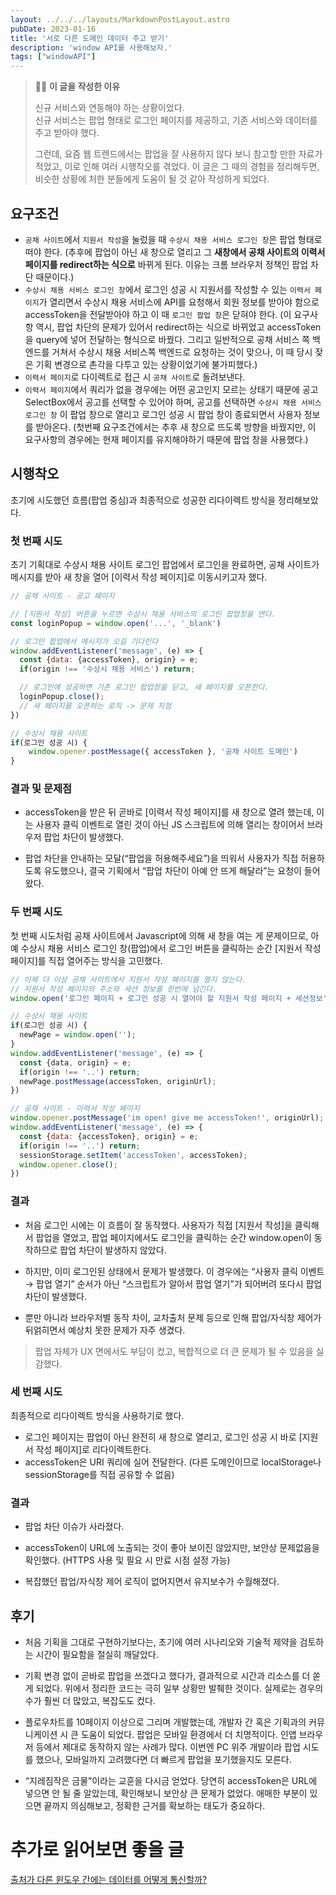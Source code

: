 ```yaml
---
layout: ../../../layouts/MarkdownPostLayout.astro
pubDate: 2023-01-16
title: '서로 다른 도메인 데이터 주고 받기'
description: 'window API를 사용해보자.'
tags: ["windowAPI"]
---
```




> 👨‍💻 **이 글을 작성한 이유**
> 
> 신규 서비스와 연동해야 하는 상황이었다.  
> 신규 서비스는 팝업 형태로 로그인 페이지를 제공하고, 기존 서비스와 데이터를 주고 받아야 했다.
>
> 그런데, 요즘 웹 트렌드에서는 팝업을 잘 사용하지 않다 보니 참고할 만한 자료가 적었고, 이로 인해 여러 시행착오를 겪었다. 이 글은 그 때의 경험을 정리해두면, 비슷한 상황에 처한 분들에게 도움이 될 것 같아 작성하게 되었다.

## 요구조건

- `공채 사이트`에서 `지원서 작성`을 눌렀을 때 `수상시 채용 서비스 로그인 창`은 팝업 형태로 떠야 한다.
  (추후에 팝업이 아닌 새 창으로 열리고 그 **새창에서 공채 사이트의 이력서 페이지를 redirect하는 식으로** 바뀌게 된다. 이유는 크롬 브라우저 정책인 팝업 차단 때문이다.)
- `수상시 채용 서비스 로그인 창`에서 로그인 성공 시 지원서를 작성할 수 있는 `이력서 페이지`가 열리면서 수상시 채용 서비스에 API를 요청해서 회원 정보를 받아야 함으로 accessToken을 전달받아야 하고 이 때 `로그인 팝업 창`은 닫혀야 한다.
  (이 요구사항 역시, 팝업 차단의 문제가 있어서 redirect하는 식으로 바뀌었고 accessToken을 query에 넣어 전달하는 형식으로 바꿨다. 그리고 일반적으로 공채 서비스 쪽 백엔드를 거쳐서 수상시 채용 서비스쪽 백엔드로 요청하는 것이 맞으나, 이 때 당시 잦은 기획 변경으로 촌각을 다투고 있는 상황이었기에 불가피했다.)
- `이력서 페이지`로 다이렉트로 접근 시 `공채 사이트`로 돌려보낸다.
- `이력서 페이지`에서 쿼리가 없을 경우에는 어떤 공고인지 모르는 상태기 때문에 공고 SelectBox에서 공고를 선택할 수 있어야 하며, 공고를 선택하면 `수상시 채용 서비스 로그인 창` 이 팝업 창으로 열리고 로그인 성공 시 팝업 창이 종료되면서 사용자 정보를 받아온다. (첫번째 요구조건에서는 추후 새 창으로 뜨도록 방향을 바꿨지만, 이 요구사항의 경우에는 현재 페이지를 유지해야하기 때문에 팝업 창을 사용했다.)

## 시행착오

초기에 시도했던 흐름(팝업 중심)과 최종적으로 성공한 리다이렉트 방식을 정리해보았다.

### 첫 번째 시도

초기 기획대로 수상시 채용 사이트 로그인 팝업에서 로그인을 완료하면, 공채 사이트가 메시지를 받아 새 창을 열어 [이력서 작성 페이지]로 이동시키고자 했다.

```js
// 공채 사이트 - 공고 페이지

// [지원서 작성] 버튼을 누르면 수상시 채용 서비스의 로그인 팝업창을 연다.
const loginPopup = window.open('...', '_blank')

// 로그인 팝업에서 메시지가 오길 기다린다
window.addEventListener('message', (e) => {
  const {data: {accessToken}, origin} = e;
  if(origin !== '수상시 채용 서비스') return;

  // 로그인에 성공하면 기존 로그인 팝업창을 닫고, 새 페이지를 오픈한다.
  loginPopup.close();
  // 새 페이지를 오픈하는 로직 -> 문제 지점
})
```

```js
// 수상시 채용 사이트
if(로그인 성공 시) {
    window.opener.postMessage({ accessToken }, '공채 사이트 도메인')
}
```



### 결과 및 문제점

- accessToken을 받은 뒤 곧바로 [이력서 작성 페이지]를 새 창으로 열려 했는데, 이는 사용자 클릭 이벤트로 열린 것이 아닌 JS 스크립트에 의해 열리는 창이어서 브라우저 팝업 차단이 발생했다.

- 팝업 차단을 안내하는 모달(“팝업을 허용해주세요”)을 띄워서 사용자가 직접 허용하도록 유도했으나, 결국 기획에서 “팝업 차단이 아예 안 뜨게 해달라”는 요청이 들어왔다.


### 두 번째 시도
첫 번째 시도처럼 공채 사이트에서 Javascript에 의해 새 창을 여는 게 문제이므로, 아예 수상시 채용 서비스 로그인 창(팝업)에서 로그인 버튼을 클릭하는 순간 [지원서 작성 페이지]를 직접 열어주는 방식을 고민했다.


```js
// 이제 더 이상 공채 사이트에서 지원서 작성 페이지를 열지 않는다.
// 지원서 작성 페이지의 주소와 세션 정보를 한번에 넘긴다.
window.open('로그인 페이지 + 로그인 성공 시 열어야 할 지원서 작성 페이지 + 세션정보', '_blank');
```

```js
// 수상시 채용 사이트
if(로그인 성공 시) {
  newPage = window.open('');
}
window.addEventListener('message', (e) => {
  const {data, origin} = e;
  if(origin !== '..') return;
  newPage.postMessage(accessToken, originUrl);
})
```

```js
// 공채 사이트 - 이력서 작성 페이지
window.opener.postMessage('im open! give me accessToken!', originUrl);
window.addEventListener('message', (e) => {
  const {data: {accessToken}, origin} = e;
  if(origin !== '..') return;
  sessionStorage.setItem('accessToken', accessToken);	
  window.opener.close();
})
```



### 결과

- 처음 로그인 시에는 이 흐름이 잘 동작했다. 사용자가 직접 [지원서 작성]을 클릭해서 팝업을 열었고, 팝업 페이지에서도 로그인을 클릭하는 순간 window.open이 동작하므로 팝업 차단이 발생하지 않았다.

- 하지만, 이미 로그인된 상태에서 문제가 발생했다. 이 경우에는 “사용자 클릭 이벤트 → 팝업 열기” 순서가 아닌 “스크립트가 알아서 팝업 열기”가 되어버려 또다시 팝업 차단이 발생했다.

- 뿐만 아니라 브라우저별 동작 차이, 교차출처 문제 등으로 인해 팝업/자식창 제어가 뒤얽히면서 예상치 못한 문제가 자주 생겼다.

> 팝업 자체가 UX 면에서도 부담이 컸고, 복합적으로 더 큰 문제가 될 수 있음을 실감했다.

### 세 번째 시도
최종적으로 리다이렉트 방식을 사용하기로 했다.

- 로그인 페이지는 팝업이 아닌 완전히 새 창으로 열리고, 로그인 성공 시 바로 [지원서 작성 페이지]로 리다이렉트한다.
- accessToken은 URI 쿼리에 실어 전달한다. (다른 도메인이므로 localStorage나 sessionStorage를 직접 공유할 수 없음)


### 결과

- 팝업 차단 이슈가 사라졌다.

- accessToken이 URL에 노출되는 것이 좋아 보이진 않았지만, 보안상 문제없음을 확인했다. (HTTPS 사용 및 필요 시 만료 시점 설정 가능)
- 복잡했던 팝업/자식창 제어 로직이 없어지면서 유지보수가 수월해졌다.



## 후기

- 처음 기획을 그대로 구현하기보다는, 초기에 여러 시나리오와 기술적 제약을 검토하는 시간이 필요함을 절실히 깨달았다.

- 기획 변경 없이 곧바로 팝업을 쓰겠다고 했다가, 결과적으로 시간과 리소스를 더 쏟게 되었다.
위에서 정리한 코드는 극히 일부 상황만 발췌한 것이다. 실제로는 경우의 수가 훨씬 더 많았고, 복잡도도 컸다.

- 플로우차트를 10페이지 이상으로 그리며 개발했는데, 개발자 간 혹은 기획과의 커뮤니케이션 시 큰 도움이 되었다.
팝업은 모바일 환경에서 더 치명적이다. 인앱 브라우저 등에서 제대로 동작하지 않는 사례가 많다. 이번엔 PC 위주 개발이라 팝업 시도를 했으나, 모바일까지 고려했다면 더 빠르게 팝업을 포기했을지도 모른다.

- “지레짐작은 금물”이라는 교훈을 다시금 얻었다. 당연히 accessToken은 URL에 넣으면 안 될 줄 알았는데, 확인해보니 보안상 큰 문제가 없었다. 애매한 부분이 있으면 끝까지 의심해보고, 정확한 근거를 확보하는 태도가 중요하다.


# 추가로 읽어보면 좋을 글

[출처가 다른 윈도우 간에는 데이터를 어떻게 통신할까?](https://ui.toast.com/posts/ko_20220831)

